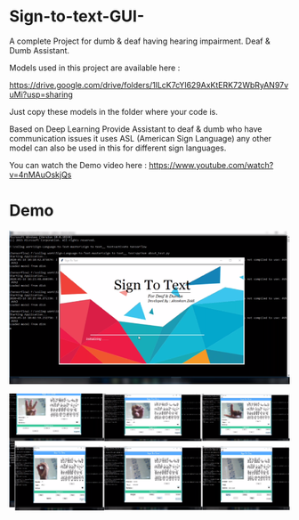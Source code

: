 # Sign-to-text-GUI-
A complete Project for dumb & deaf having hearing impairment. Deaf & Dumb Assistant.

Models used in this project are available here :

https://drive.google.com/drive/folders/1lLcK7cYl629AxKtERK72WbRyAN97vuMi?usp=sharing

Just copy these models in the folder where your code is.

Based on Deep Learning Provide Assistant to deaf & dumb who have communication issues it uses ASL (American Sign Language) any other model can also be used in this for different sign languages.

You can watch the Demo video here : https://www.youtube.com/watch?v=4nMAuOskjQs


# Demo

![Project_Demo](https://github.com/ahtesham007/Sign-to-text-GUI-/blob/master/intro.png)

![Project_Demo](https://github.com/ahtesham007/Sign-to-text-GUI-/blob/master/sign.png)
